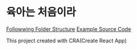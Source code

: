 # 육아는 처음이라

[Followwing Folder Structure](https://saurabhshah23.medium.com/react-js-architecture-part-1-best-directory-folder-structure-2862de774eef)
[Example Source Code](https://gitlab.com/saurabhshah231/reactjs-myapp/-/tree/master/)

This project created with CRA(Create React App)
